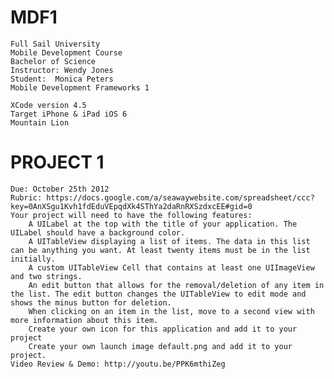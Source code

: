MDF1
====
	Full Sail University
	Mobile Development Course
	Bachelor of Science
	Instructor: Wendy Jones
	Student:  Monica Peters
	Mobile Development Frameworks 1

	XCode version 4.5
	Target iPhone & iPad iOS 6
	Mountain Lion

PROJECT 1
==========
	Due: October 25th 2012
	Rubric: https://docs.google.com/a/seawaywebsite.com/spreadsheet/ccc?key=0AnXSgu1Kvh1fdEduVEpqdXk4SThYa2daRnRXSzdxcEE#gid=0
	Your project will need to have the following features:
		A UILabel at the top with the title of your application. The UILabel should have a background color.
		A UITableView displaying a list of items. The data in this list can be anything you want. At least twenty items must be in the list initially.
		A custom UITableView Cell that contains at least one UIImageView and two strings.
		An edit button that allows for the removal/deletion of any item in the list. The edit button changes the UITableView to edit mode and shows the minus button for deletion.
		When clicking on an item in the list, move to a second view with more information about this item.
		Create your own icon for this application and add it to your project
		Create your own launch image default.png and add it to your project.
	Video Review & Demo: http://youtu.be/PPK6mthiZeg